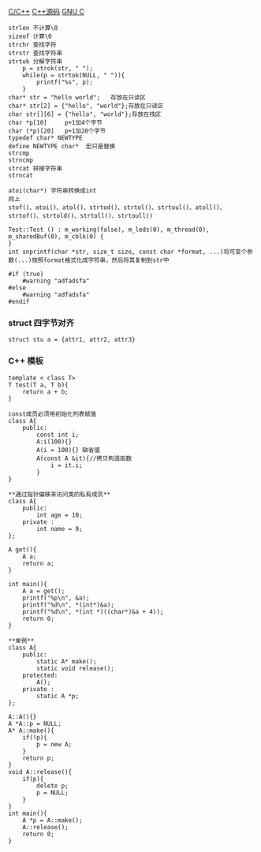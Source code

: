 [C/C++](www.cppreference.com)
[C++源码](http://www.cplusplus.com/reference/)
[GNU C](http://www.gnu.org/software/libc/manual/)

    strlen 不计算\0
    sizeof 计算\0
    strchr 查找字符
    strstr 查找字符串
    strtok 分解字符串
        p = strok(str, " ");
        while(p = strtok(NULL, " ")){
            printf("%s", p);
        }
    char* str = "hello world";   存放在只读区
    char* str[2] = {"hello", "world"};存放在只读区
    char str[][6] = {"hello", "world"};存放在栈区
    char *p[10]     p+1加4个字节
    char (*p)[20]   p+1加20个字节
    typedef char* NEWTYPE  
    define NEWTYPE char*  宏只是替换
    strcmp
    strncmp
    strcat 拼接字符串
    strncat

	atoi(char*) 字符串转换成int
	同上
	stof()、atoi()、atol()、strtod()、strtol()、strtoul()、atoll()、strtof()、strtold()、strtoll()、strtoull()
	
	Test::Test () : m_working(false), m_leds(0), m_thread(0), m_sharedBuf(0), m_cblk(0) {
	}
    int snprintf(char *str, size_t size, const char *format, ...)将可变个参数(...)按照format格式化成字符串，然后将其复制到str中

	#if (true)
		#warning "adfadsfa"
	#else
		#warning "adfadsfa"
	#endif

### struct  **四字节对齐**

    struct stu a = {attr1, attr2, attr3}

### C++ 模板

    template < class T>
    T test(T a, T b){
        return a + b;
    }

    const成员必须用初始化列表赋值
    class A{
        public:
            const int i;
            A:i(100){}
            A(i = 100){} 缺省值
            A(const A &it){//拷贝构造函数
                i = it.i;
            }
    }
    
    **通过指针偏移来访问类的私有成员**
    class A{
        public:
            int age = 10;
        private :
            int name = 9;
    };
    
    A get(){
        A a;
        return a;
    }
    
    int main(){
        A a = get();
        printf("%p\n", &a);
        printf("%d\n", *(int*)&a);
        printf("%d\n", *(int *)((char*)&a + 4));
        return 0;
    }

    **单例**
    class A{
        public:
            static A* make();
            static void release();
        protected:
            A();
        private :
            static A *p;
    };
    
    A::A(){}
    A *A::p = NULL;
    A* A::make(){
        if(!p){
            p = new A;
        }
        return p;
    }
    void A::release(){
        if(p){
            delete p;
            p = NULL;
        }
    }
    int main(){
        A *p = A::make();
        A::release();
        return 0;
    }
